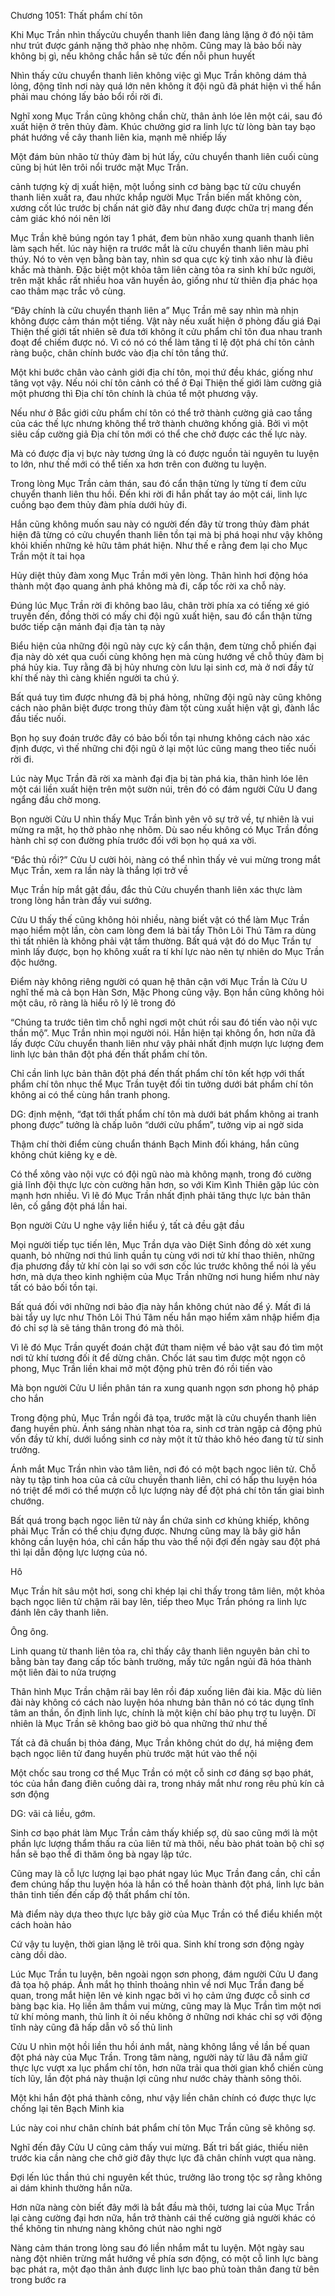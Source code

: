 




Chương 1051: Thất phẩm chí tôn


Khi Mục Trần nhìn thấycửu chuyển thanh liên đang lảng lặng ở đó nội tâm như trút được gánh nặng thở phào nhẹ nhõm. Cũng may là bảo bối này không bị gì, nếu không chắc hắn sẽ tức đến nỗi phun huyết

Nhìn thấy cửu chuyển thanh liên không việc gì Mục Trần không dám thả lỏng, động tĩnh nơi này quá lớn nên không ít đội ngũ đã phát hiện vì thế hắn phải mau chóng lấy bảo bổi rồi rời đi.

Nghĩ xong Mục Trần cũng không chần chừ, thân ảnh lóe lên một cái, sau đó xuất hiện ở trên thủy đàm. Khúc chưởng giơ ra linh lực từ lòng bàn tay bạo phát hướng về cây thanh liên kia, mạnh mẽ nhiếp lấy

Một đám bùn nhão từ thủy đàm bị hút lấy, cửu chuyển thanh liên cuối cùng cũng bị hút lên trôi nổi trước mặt Mục Trần.

cảnh tượng kỳ dị xuất hiện, một luồng sinh cơ bàng bạc từ cửu chuyển thanh liên xuất ra, đau nhức khắp người Mục Trần biến mất không còn, xương cốt lúc trước bị chấn nát giờ đây như đang được chữa trị mang đến cảm giác khó nói nên lời

Mục Trần khẽ búng ngón tay 1 phát, đem bùn nhão xung quanh thanh liên làm sạch hết. lúc này hiện ra trước mắt là cửu chuyển thanh liên màu phỉ thúy. Nó to vẻn vẹn bằng bàn tay, nhìn sơ qua cực kỳ tinh xảo như là điêu khắc mà thành. Đặc biệt một khỏa tâm liên càng tỏa ra sinh khí bức người, trên mặt khắc rất nhiều hoa văn huyền ảo, giống như từ thiên địa phác họa cao thâm mạc trắc vô cùng.

“Đây chính là cửu chuyển thanh liên a” Mục Trần mê say nhìn mà nhịn không được cảm thán một tiếng. Vật này nếu xuất hiện ở phòng đấu giá Đại Thiện thế giới tất nhiên sẽ đưa tới không ít cửu phẩm chỉ tôn đua nhau tranh đoạt để chiếm được nó. Vì có nó có thể làm tăng tỉ lệ đột phá chí tôn cảnh ràng buộc, chân chính bước vào địa chí tôn tầng thứ.

Một khi bước chân vào cảnh giới địa chí tôn, mọi thứ đều khác, giống như tăng vọt vậy. Nếu nói chí tôn cảnh có thể ở Đại Thiện thế giới làm cường giả một phương thì Địa chí tôn chính là chúa tể một phương vậy.

Nếu như ở Bắc giới cửu phẩm chí tôn có thể trở thành cường giả cao tầng của các thế lực nhưng không thể trở thành chưởng khống giả. Bởi vì một siêu cấp cường giả Địa chí tôn mới có thể che chở được các thế lực này.

Mà có được địa vị bực này tương ứng là có được nguồn tài nguyên tu luyện to lớn, như thế mới có thể tiến xa hơn trên con đường tu luyện.

Trong lòng Mục Trần cảm thán, sau đó cẩn thận từng ly từng tí đem cửu chuyển thanh liên thu hồi. Đến khi rời đi hắn phất tay áo một cái, linh lực cuồng bạo đem thủy đàm phía dưới hủy đi.

Hắn cũng không muốn sau này có người đến đây từ trong thủy đàm phát hiện đã từng có cửu chuyển thanh liên tồn tại mà bị phá hoại như vậy không khỏi khiến những kẻ hữu tâm phát hiện. Như thế e rằng đem lại cho Mục Trần một ít tai họa

Hủy diệt thủy đàm xong Mục Trần mới yên lòng. Thân hình hơi động hóa thành một đạo quang ảnh phá không mà đi, cấp tốc rời xa chỗ này.

Đúng lúc Mục Trần rời đi không bao lâu, chân trời phía xa có tiếng xé gió truyền đến, đồng thời có mấy chi đội ngũ xuất hiện, sau đó cẩn thận từng bước tiếp cận mảnh đại địa tàn tạ này

Biểu hiện của những đội ngũ này cực kỳ cẩn thận, đem từng chỗ phiến đại địa này dò xét qua cuối cùng không hẹn mà cùng hướng về chỗ thủy đàm bị phá hủy kia. Tuy rằng đã bị hủy nhưng còn lưu lại sinh cơ, mà ở nơi đầy tử khí thế này thì càng khiến người ta chú ý.

Bất quá tuy tìm được nhưng đã bị phá hỏng, những đội ngũ này cũng không cách nào phân biệt được trong thủy đàm tột cùng xuất hiện vật gì, đành lắc đầu tiếc nuối.

Bọn họ suy đoán trước đây có bảo bối tồn tại nhưng không cách nào xác định được, vì thế những chi đội ngũ ở lại một lúc cũng mang theo tiếc nuối rời đi.

Lúc này Mục Trần đã rời xa mành đại địa bị tàn phá kia, thân hình lóe lên một cái liền xuất hiện trên một sườn núi, trên đó có đám người Cửu U đang ngẩng đầu chờ mong.

Bọn người Cửu U nhìn thấy Mục Trần bình yên vô sự trở về, tự nhiên là vui mừng ra mặt, họ thở phào nhẹ nhõm. Dù sao nếu không có Mục Trần đồng hành chỉ sợ con đường phía trước đối với bọn họ quá xa vời.

“Đắc thủ rồi?” Cửu U cười hỏi, nàng có thể nhìn thấy vẻ vui mừng trong mắt Mục Trần, xem ra lần này là thắng lợi trở về

Mục Trần híp mắt gật đầu, đắc thủ Cửu chuyển thanh liên xác thực làm trong lòng hắn tràn đầy vui sướng.

Cửu U thấy thế cũng không hỏi nhiều, nàng biết vật có thể làm Mục Trần mạo hiểm một lần, còn cam lòng đem lá bài tẩy Thôn Lôi Thú Tâm ra dùng thì tất nhiên là không phải vật tầm thường. Bất quá vật đó do Mục Trần tự mình lấy được, bọn họ không xuất ra tí khí lực nào nên tự nhiên do Mục Trần độc hưởng.

Điểm này không riêng người có quan hệ thân cận với Mục Trần là Cửu U nghĩ thế mà cả bọn Hàn Sơn, Mặc Phong cũng vậy. Bọn hắn cũng không hỏi một câu, rõ ràng là hiểu rõ lý lẽ trong đó

“Chúng ta trước tiên tìm chỗ nghỉ ngơi một chút rồi sau đó tiến vào nội vực thần mộ”. Mục Trần nhìn mọi người nói. Hắn hiện tại không ổn, hơn nữa đã lấy được Cửu chuyển thanh liên như vậy phải nhất định mượn lực lượng đem linh lực bản thân đột phá đến thất phẩm chí tôn.

Chỉ cần linh lực bản thân đột phá đến thất phẩm chí tôn kết hợp với thất phẩm chí tôn nhục thể Mục Trần tuyệt đối tin tưởng dưới bát phẩm chí tôn không ai có thể cùng hắn tranh phong.

DG: định mệnh, “đạt tới thất phẩm chí tôn mà dưới bát phẩm không ai tranh phong được” tưởng là chấp luôn “dưới cửu phẩm”, tưởng vip ai ngờ sida

Thậm chí thời điểm cùng chuẩn thánh Bạch Minh đối kháng, hắn cũng không chút kiêng kỵ e dè.

Có thể xông vào nội vực có đội ngũ nào mà không mạnh, trong đó cường giả lĩnh đội thực lực còn cường hãn hơn, so với Kim Kình Thiên gặp lúc còn mạnh hơn nhiều. Vì lẽ đó Mục Trần nhất định phải tăng thực lực bản thân lên, cố gắng đột phá lần hai.

Bọn người Cửu U nghe vậy liền hiểu ý, tất cả đều gật đầu

Mọi người tiếp tục tiến lên, Mục Trần dựa vào Diệt Sinh đồng dò xét xung quanh, bỏ những nơi thú linh quần tụ cùng với nơi tử khí thao thiên, những địa phương đầy tử khí còn lại so với sơn cốc lúc trước không thể nói là yếu hơn, mà dựa theo kinh nghiệm của Mục Trần những nơi hung hiểm như này tất có bảo bối tồn tại.

Bất quá đối với những nơi bảo địa này hắn không chút nào để ý. Mất đi lá bài tẩy uy lực như Thôn Lôi Thú Tâm nếu hắn mạo hiểm xâm nhập hiểm địa đó chỉ sợ là sẽ táng thân trong đó mà thôi.

Vì lẽ đó Mục Trần quyết đoán chặt đứt tham niệm về bảo vật sau đó tìm một nơi tử khí tương đối ít để dừng chân. Chốc lát sau tìm được một ngọn cô phong, Mục Trần liền khai mở một động phủ trên đó rồi tiến vào

Mà bọn người Cửu U liền phân tán ra xung quanh ngọn sơn phong hộ pháp cho hắn

Trong động phủ, Mục Trần ngồi đả tọa, trước mặt là cửu chuyển thanh liên đang huyền phù. Ánh sáng nhàn nhạt tỏa ra, sinh cơ tràn ngập cả động phủ vốn đầy tử khí, dưới luồng sinh cơ này một ít tử thảo khô héo đang từ từ sinh trưởng.

Ánh mắt Mục Trần nhìn vào tâm liên, nơi đó có một bạch ngọc liên tử. Chỗ này tụ tập tinh hoa của cả cửu chuyền thanh liên, chỉ có hấp thu luyện hóa nó triệt để mới có thể mượn cỗ lực lượng này để đột phá chí tôn tấn giai bình chướng.

Bất quá trong bạch ngọc liên tử này ẩn chứa sinh cơ khủng khiếp, không phải Mục Trần có thể chịu đựng được. Nhưng cũng may là bây giờ hắn không cần luyện hóa, chỉ cần hấp thu vào thể nội đợi đến ngày sau đột phá thì lại dẫn động lực lượng của nó.

Hô

Mục Trần hít sâu một hơi, song chỉ khép lại chỉ thấy trong tâm liên, một khỏa bạch ngọc liên tử chậm rãi bay lên, tiếp theo Mục Trần phóng ra linh lực đánh lên cây thanh liên.

Ông ông.

Linh quang từ thanh liên tỏa ra, chỉ thấy cây thanh liên nguyên bản chỉ to bằng bàn tay đang cấp tốc bành trường, mấy tức ngắn ngủi đã hóa thành một liên đài to nửa trượng

Thân hình Mục Trần chậm rãi bay lên rồi đáp xuống liên đài kia. Mặc dù liên đài này không có cách nào luyện hóa nhưng bản thân nó có tác dụng tĩnh tâm an thần, ổn định linh lực, chính là một kiện chí bảo phụ trợ tu luyện. Dĩ nhiên là Mục Trần sẽ không bao giờ bỏ qua những thứ như thế

Tất cả đã chuẩn bị thỏa đáng, Mục Trần không chút do dự, há miệng đem bạch ngọc liên tử đang huyền phù trước mặt hút vào thể nội

Một chốc sau trong cơ thể Mục Trần có một cỗ sinh cơ đáng sợ bạo phát, tóc của hắn đang điên cuồng dài ra, trong nháy mắt như rong rêu phủ kín cả sơn động

DG: vãi cả liều, gớm.

Sinh cơ bạo phát làm Mục Trần cảm thấy khiếp sợ, dù sao cũng mới là một phần lực lượng thẩm thấu ra của liên tử mà thôi, nếu bào phát toàn bộ chỉ sợ hắn sẽ bạo thể đi thăm ông bà ngay lập tức.

Cũng may là cỗ lực lượng lại bạo phát ngay lúc Mục Trần đang cần, chỉ cần đem chúng hấp thu luyện hóa là hắn có thể hoàn thành đột phá, linh lực bản thân tinh tiến đến cấp độ thất phẩm chí tôn.

Mà điểm này dựa theo thực lực bây giờ của Mục Trần có thể điểu khiển một cách hoàn hảo

Cứ vậy tu luyện, thời gian lặng lẽ trôi qua. Sinh khí trong sơn động ngày càng dồi dào.

Lúc Mục Trần tu luyện, bên ngoài ngọn sơn phong, đám người Cửu U đang đả tọa hộ pháp. Ánh mắt họ thỉnh thoảng nhìn về nơi Mục Trần đang bế quan, trong mắt hiện lên vẻ kinh ngạc bởi vì họ cảm ứng được cỗ sinh cơ bàng bạc kia. Họ liền âm thầm vui mừng, cũng may là Mục Trần tìm một nơi tử khí mỏng manh, thủ linh ít ỏi nếu không ở những nơi khác chỉ sợ với động tĩnh này cũng đã hấp dẫn vô số thủ linh

Cửu U nhìn một hồi liền thu hồi ánh mắt, nàng không lắng về lần bế quan đột phá này của Mục Trần. Trong tâm nàng, người này từ lâu đã nắm giữ thực lực vượt xa lục phẩm chí tôn, hơn nữa trải qua thời gian khổ chiến cùng tích lũy, lần đột phá này thuận lợi cũng như nước chảy thành sông thôi.

Một khi hắn đột phá thành công, như vậy liền chân chính có được thực lực chống lại tên Bạch Minh kia

Lúc này coi như chân chính bát phẩm chí tôn Mục Trần cũng sẽ không sợ.

Nghĩ đến đây Cửu U cũng cảm thấy vui mừng. Bất tri bất giác, thiếu niên trước kia cần nàng che chở giờ đây thực lực đã chân chính vượt qua nàng.

Đợi lến lúc thần thú chi nguyên kết thúc, trưởng lão trong tộc sợ rằng không ai dám khinh thường hắn nữa.

Hơn nữa nàng còn biết đây mới là bắt đầu mà thôi, tương lai của Mục Trần lại càng cường đại hơn nữa, hắn trở thành cái thế cường giả người khác có thể không tin nhưng nàng không chút nào nghi ngờ

Nàng cảm thán trong lòng sau đó liền nhắm mắt tu luyện. Một ngày sau nàng đột nhiên trừng mắt hướng về phía sơn động, có một cỗ linh lực bàng bạc phát ra, một đạo thân ảnh được linh lực bao phủ toàn thân đang từ bên trong bước ra





